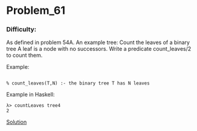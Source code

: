# Problem_61
### Difficulty: 
As defined in problem 54A.
An example tree:
Count the leaves of a binary tree
A leaf is a node with no successors. Write a predicate count_leaves/2 to count them.

Example:

```

% count_leaves(T,N) :- the binary tree T has N leaves
```
Example in Haskell:

```
λ> countLeaves tree4
2
```
[Solution](https://wiki.haskell.org/99_questions/Solutions/61)
